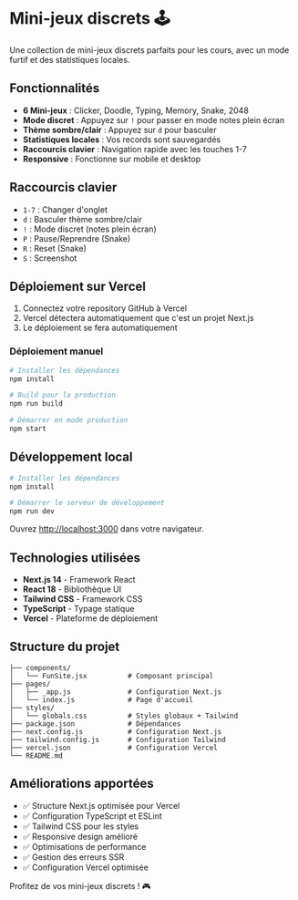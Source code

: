 # Mini-jeux discrets 🕹️

Une collection de mini-jeux discrets parfaits pour les cours, avec un mode furtif et des statistiques locales.

## Fonctionnalités

- **6 Mini-jeux** : Clicker, Doodle, Typing, Memory, Snake, 2048
- **Mode discret** : Appuyez sur `!` pour passer en mode notes plein écran
- **Thème sombre/clair** : Appuyez sur `d` pour basculer
- **Statistiques locales** : Vos records sont sauvegardés
- **Raccourcis clavier** : Navigation rapide avec les touches 1-7
- **Responsive** : Fonctionne sur mobile et desktop

## Raccourcis clavier

- `1-7` : Changer d'onglet
- `d` : Basculer thème sombre/clair
- `!` : Mode discret (notes plein écran)
- `P` : Pause/Reprendre (Snake)
- `R` : Reset (Snake)
- `S` : Screenshot

## Déploiement sur Vercel

1. Connectez votre repository GitHub à Vercel
2. Vercel détectera automatiquement que c'est un projet Next.js
3. Le déploiement se fera automatiquement

### Déploiement manuel

```bash
# Installer les dépendances
npm install

# Build pour la production
npm run build

# Démarrer en mode production
npm start
```

## Développement local

```bash
# Installer les dépendances
npm install

# Démarrer le serveur de développement
npm run dev
```

Ouvrez [http://localhost:3000](http://localhost:3000) dans votre navigateur.

## Technologies utilisées

- **Next.js 14** - Framework React
- **React 18** - Bibliothèque UI
- **Tailwind CSS** - Framework CSS
- **TypeScript** - Typage statique
- **Vercel** - Plateforme de déploiement

## Structure du projet

```
├── components/
│   └── FunSite.jsx          # Composant principal
├── pages/
│   ├── _app.js              # Configuration Next.js
│   └── index.js             # Page d'accueil
├── styles/
│   └── globals.css          # Styles globaux + Tailwind
├── package.json             # Dépendances
├── next.config.js           # Configuration Next.js
├── tailwind.config.js       # Configuration Tailwind
├── vercel.json              # Configuration Vercel
└── README.md
```

## Améliorations apportées

- ✅ Structure Next.js optimisée pour Vercel
- ✅ Configuration TypeScript et ESLint
- ✅ Tailwind CSS pour les styles
- ✅ Responsive design amélioré
- ✅ Optimisations de performance
- ✅ Gestion des erreurs SSR
- ✅ Configuration Vercel optimisée

Profitez de vos mini-jeux discrets ! 🎮